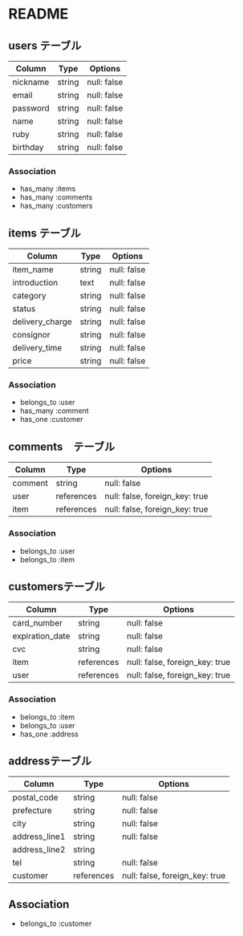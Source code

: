 # README
## users テーブル

| Column   | Type   | Options     |
| -------- | ------ | ----------- |
| nickname | string | null: false |
| email    | string | null: false |
| password | string | null: false |
| name     | string | null: false |
| ruby     | string | null: false |
| birthday | string | null: false |

### Association

- has_many :items
- has_many :comments
- has_many :customers


## items テーブル
| Column          | Type   | Options     |
| --------------- | ------ | ----------- |
| item_name       | string | null: false |
| introduction    | text   | null: false |
| category        | string | null: false |
| status          | string | null: false |
| delivery_charge | string | null: false |
| consignor       | string | null: false |
| delivery_time   | string | null: false |
| price           | string | null: false |

### Association

- belongs_to :user
- has_many :comment
- has_one :customer

## comments　テーブル
| Column  | Type       | Options                        |
| ------- | ---------- | ------------------------------ |
| comment | string     | null: false                    |
| user    | references | null: false, foreign_key: true |
| item    | references | null: false, foreign_key: true |

### Association
- belongs_to :user
- belongs_to :item

## customersテーブル

| Column          | Type       | Options                        |
| --------------- | -----------| ------------------------------ |
| card_number     | string     | null: false                    |
| expiration_date | string     | null: false                    |
| cvc             | string     | null: false                    |
| item            | references | null: false, foreign_key: true |
| user            | references | null: false, foreign_key: true |

### Association
- belongs_to :item
- belongs_to :user
- has_one :address

## addressテーブル

 Column         | Type       | Options                        |
| --------------| ---------- | ------------------------------ |
| postal_code   | string     | null: false                    |
| prefecture    | string     | null: false                    |
| city          | string     | null: false                    |
| address_line1 | string     | null: false                    |
| address_line2 | string     |                                |
| tel           | string     | null: false                    |
| customer      | references | null: false, foreign_key: true |

## Association
- belongs_to :customer
